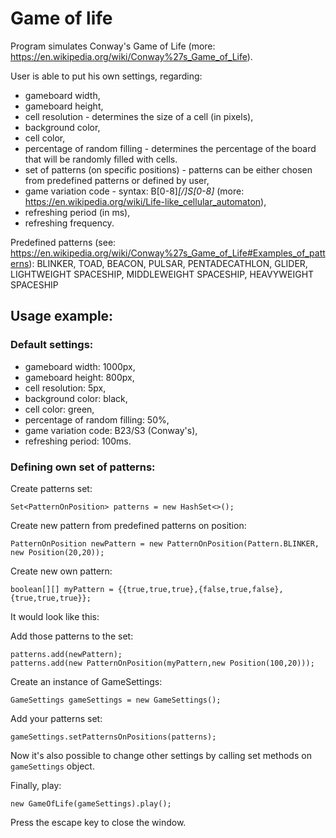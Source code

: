 # Game of life

Program simulates Conway's Game of Life (more: https://en.wikipedia.org/wiki/Conway%27s_Game_of_Life). 

User is able to put his own settings, regarding:
* gameboard width,
* gameboard height,
* cell resolution - determines the size of a cell (in pixels),
* background color,
* cell color,
* percentage of random filling - determines the percentage of the board that will be randomly filled with cells.
* set of patterns (on specific positions) - patterns can be either chosen from predefined patterns or defined by user,
* game variation code - syntax: B[0-8]*[/]S[0-8]* (more: https://en.wikipedia.org/wiki/Life-like_cellular_automaton),
* refreshing period (in ms),
* refreshing frequency.

Predefined patterns (see: https://en.wikipedia.org/wiki/Conway%27s_Game_of_Life#Examples_of_patterns):
BLINKER, TOAD, BEACON, PULSAR, PENTADECATHLON, GLIDER, LIGHTWEIGHT SPACESHIP, MIDDLEWEIGHT SPACESHIP, HEAVYWEIGHT SPACESHIP

## Usage example:

### Default settings:
* gameboard width: 1000px,
* gameboard height: 800px,
* cell resolution: 5px,
* background color: black,
* cell color: green,
* percentage of random filling: 50%,
* game variation code: B23/S3 (Conway's),
* refreshing period: 100ms.

### Defining own set of patterns:

Create patterns set:

```
Set<PatternOnPosition> patterns = new HashSet<>();
```
Create new pattern from predefined patterns on position:

```
PatternOnPosition newPattern = new PatternOnPosition(Pattern.BLINKER, new Position(20,20));
```
Create new own pattern:

```
boolean[][] myPattern = {{true,true,true},{false,true,false},{true,true,true}};
```
It would look like this:

Add those patterns to the set:

```
patterns.add(newPattern);
patterns.add(new PatternOnPosition(myPattern,new Position(100,20)));
```
Create an instance of GameSettings:

```
GameSettings gameSettings = new GameSettings();
```
Add your patterns set:

```
gameSettings.setPatternsOnPositions(patterns);
```
Now it's also possible to change other settings by calling set methods on `gameSettings` object.

Finally, play:

```
new GameOfLife(gameSettings).play();
```


Press the escape key to close the window.